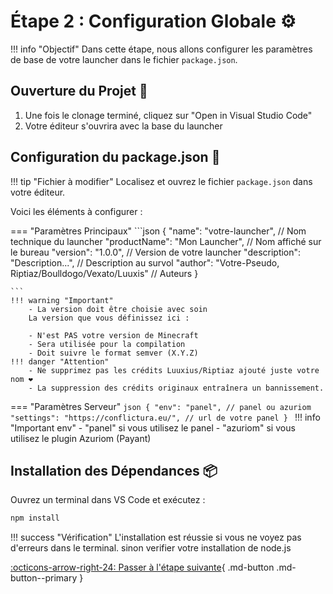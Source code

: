 # Étape 2 : Configuration Globale ⚙️

!!! info "Objectif"
    Dans cette étape, nous allons configurer les paramètres de base de votre launcher dans le fichier `package.json`.

## Ouverture du Projet 📂

1. Une fois le clonage terminé, cliquez sur "Open in Visual Studio Code"
2. Votre éditeur s'ouvrira avec la base du launcher

## Configuration du package.json 🔧

!!! tip "Fichier à modifier"
    Localisez et ouvrez le fichier `package.json` dans votre éditeur.

Voici les éléments à configurer :

=== "Paramètres Principaux"
    ```json
    {
      "name": "votre-launcher",          // Nom technique du launcher
      "productName": "Mon Launcher",     // Nom affiché sur le bureau
      "version": "1.0.0",               // Version de votre launcher
      "description": "Description...",   // Description au survol
      "author": "Votre-Pseudo, Riptiaz/Boulldogo/Vexato/Luuxis"  // Auteurs
    }    

    ```
    !!! warning "Important"
        - La version doit être choisie avec soin
        La version que vous définissez ici :

        - N'est PAS votre version de Minecraft
        - Sera utilisée pour la compilation
        - Doit suivre le format semver (X.Y.Z)
    !!! danger "Attention"
        - Ne supprimez pas les crédits Luuxius/Riptiaz ajouté juste votre nom ❤️
        - La suppression des crédits originaux entraînera un bannissement.


=== "Paramètres Serveur"
    ```json
    {
        "env": "panel", // panel ou azuriom
        "settings": "https://conflictura.eu/", // url de votre panel
    }
    ```
    !!! info "Important env"
        - "panel" si vous utilisez le panel
        - "azuriom" si vous utilisez le plugin Azuriom (Payant)

  
    
## Installation des Dépendances 📦

Ouvrez un terminal dans VS Code et exécutez :

```bash
npm install
```

!!! success "Vérification"
    L'installation est réussie si vous ne voyez pas d'erreurs dans le terminal. sinon verifier votre installation de node.js



[:octicons-arrow-right-24: Passer à l'étape suivante](){ .md-button .md-button--primary }

